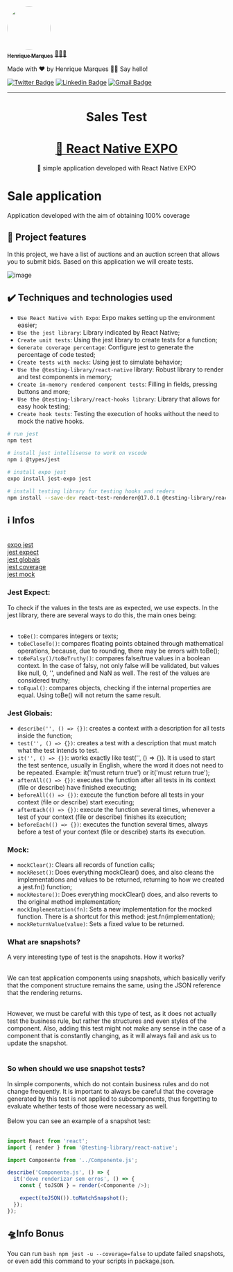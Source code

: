 <a href="https://www.linkedin.com/in/henri-marques/">
 <img style="border-radius: 50%;" src="https://avatars.githubusercontent.com/u/37425086?v=4" width="100px;" alt=""/>
 <br />
 <sub><b>Henrique Marques</b></sub></a> <a href="https://www.linkedin.com/in/henri-marques/" title="Linkedin">🧑🏻‍💻
 </a>


Made with ❤️ by Henrique Marques 👋🏽 Say hello!

[![Twitter Badge](https://img.shields.io/badge/-@Henrimarques18-1ca0f1?style=flat-square&labelColor=1ca0f1&logo=twitter&logoColor=white&link=https://twitter.com/Henrimarques18)](https://twitter.com/Henrimarques18) [![Linkedin Badge](https://img.shields.io/badge/-Henrique_Marques-blue?style=flat-square&logo=Linkedin&logoColor=white&link=https://www.linkedin.com/in/henri-marques/)](https://www.linkedin.com/in/henri-marques/) 
[![Gmail Badge](https://img.shields.io/badge/-henmarques-c14438?style=flat-square&logo=Gmail&logoColor=white&link=mailto:henmarques2009@gmail.com)](mailto:henmarques2009@gmail.com)

---
<h1 align="center">Sales Test</h1>

<h1 align="center">
    <a href="https://pt-br.reactjs.org/">🔗 React Native EXPO</a>
</h1>
<p align="center">🚀 simple application developed with React Native EXPO</p>

# Sale application

Application developed with the aim of obtaining 100% coverage

## 🔨 Project features

In this project, we have a list of auctions and an auction screen that allows you to submit bids.
Based on this application we will create tests.

![image](https://user-images.githubusercontent.com/9091491/159780701-12e127ea-097d-4465-b39a-3c490861d9b7.png)

## ✔️ Techniques and technologies used

- `Use React Native with Expo`: Expo makes setting up the environment easier;
- `Use the jest library`: Library indicated by React Native;
- `Create unit tests`: Using the jest library to create tests for a function;
- `Generate coverage percentage`: Configure jest to generate the percentage of code tested;
- `Create tests with mocks`: Using jest to simulate behavior;
- `Use the @testing-library/react-native` library: Robust library to render and test components in memory;
- `Create in-memory rendered component tests`: Filling in fields, pressing buttons and more;
- `Use the @testing-library/react-hooks library`: Library that allows for easy hook testing;
- `Create hook tests`: Testing the execution of hooks without the need to mock the native hooks.

```bash
# run jest
npm test

# install jest intellisense to work on vscode
npm i @types/jest

# install expo jest 
expo install jest-expo jest

# install testing library for testing hooks and reders
npm install --save-dev react-test-renderer@17.0.1 @testing-library/react-native @testing-library/react-hooks

```
## ℹ️ Infos
<br/>[expo jest](https://docs.expo.dev/guides/testing-with-jest/) <br/>
[jest expect](https://jestjs.io/pt-BR/docs/expect)<br/>
[jest globais](https://jestjs.io/pt-BR/docs/api)<br/>
[jest coverage](https://docs.expo.dev/guides/testing-with-jest/#code-coverage-reports)<br/>
[jest mock](https://jestjs.io/pt-BR/docs/mock-function-api)<br/>


### Jest Expect:
To check if the values in the tests are as expected, we use expects. In the jest library, there are several ways to do this, the main ones being:<br/><br/>

- `toBe()`: compares integers or texts;
- `toBeCloseTo()`: compares floating points obtained through mathematical operations, because, due to rounding, there may be errors with toBe();
- `toBeFalsy()/toBeTruthy()`: compares false/true values in a boolean context. In the case of falsy, not only false will be validated, but values like null, 0, '', undefined and NaN as well. The rest of the values are considered truthy;
- `toEqual()`: compares objects, checking if the internal properties are equal. Using toBe() will not return the same result.

### Jest Globais:
- `describe('', () => {})`: creates a context with a description for all tests inside the function;
- `test('', () => {})`: creates a test with a description that must match what the test intends to test.
- `it('', () => {})`: works exactly like test('', () => {}). It is used to start the test sentence, usually in English, where the word it does not need to be repeated. Example: it('must return true') or it('must return true');
- `afterAll(() => {})`: executes the function after all tests in its context (file or describe) have finished executing;
- `beforeAll(() => {})`: execute the function before all tests in your context (file or describe) start executing;
- `afterEach(() => {})`: execute the function several times, whenever a test of your context (file or describe) finishes its execution;
- `beforeEach(() => {})`: executes the function several times, always before a test of your context (file or describe) starts its execution.

### Mock:
- `mockClear()`: Clears all records of function calls;
- `mockReset()`: Does everything mockClear() does, and also cleans the implementations and values to be returned, returning to how we created a jest.fn() function;
- `mockRestore()`: Does everything mockClear() does, and also reverts to the original method implementation;
- `mockImplementation(fn)`: Sets a new implementation for the mocked function. There is a shortcut for this method: jest.fn(implementation);
- `mockReturnValue(value)`: Sets a fixed value to be returned.

### What are snapshots?
A very interesting type of test is the snapshots. How it works?<br/><br/>

We can test application components using snapshots, which basically verify that the component structure remains the same, using the JSON reference that the rendering returns.<br/><br/>

However, we must be careful with this type of test, as it does not actually test the business rule, but rather the structures and even styles of the component. Also, adding this test might not make any sense in the case of a component that is constantly changing, as it will always fail and ask us to update the snapshot.<br/><br/>

### So when should we use snapshot tests?
In simple components, which do not contain business rules and do not change frequently. It is important to always be careful that the coverage generated by this test is not applied to subcomponents, thus forgetting to evaluate whether tests of those were necessary as well.
<br/><br/>
Below you can see an example of a snapshot test:
<br/><br/>
```javascript
import React from 'react';
import { render } from '@testing-library/react-native';

import Componente from '../Componente.js';

describe('Componente.js', () => {
  it('deve renderizar sem erros', () => {
    const { toJSON } = render(<Componente />);

    expect(toJSON()).toMatchSnapshot();
  });
});
```

## 🛸Info Bonus

You can run ```bash npm jest -u --coverage=false``` to update failed snapshots, or even add this command to your scripts in package.json.




